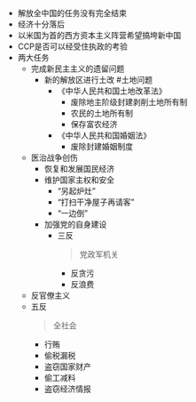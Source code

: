 - 解放全中国的任务没有完全结束
- 经济十分落后
- 以米国为首的西方资本主义阵营希望搞垮新中国
- CCP是否可以经受住执政的考验
- 两大任务
	- 完成新民主主义的遗留问题
		- 新的解放区进行土改 #土地问题
			- 《中华人民共和国土地改革法》
				- 废除地主阶级封建剥削土地所有制
				- 农民的土地所有制
				- 保存富农经济
			- 《中华人民共和国婚姻法》
				- 废除封建婚姻制度
	- 医治战争创伤
		- 恢复和发展国民经济
		- 维护国家主权和安全
			- “另起炉灶”
			- “打扫干净屋子再请客”
			- “一边倒”
		- 加强党的自身建设
			- 三反
			  > 党政军机关
				- 反贪污
				- 反浪费
	- 反官僚主义
	- 五反
	  > 全社会
		- 行贿
		- 偷税漏税
		- 盗窃国家财产
		- 偷工减料
		- 盗窃经济情报